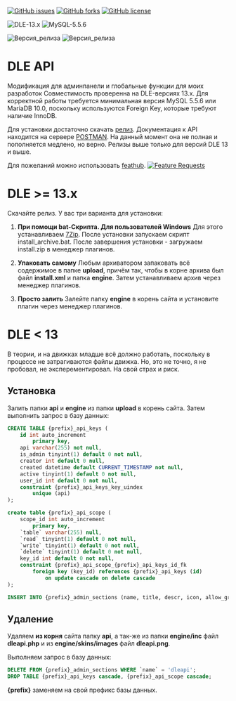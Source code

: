 [![GitHub issues](https://img.shields.io/github/issues/Gokujo/dle_api.svg?style=flat-square)](https://github.com/Gokujo/dle_api/issues)
[![GitHub forks](https://img.shields.io/github/forks/Gokujo/dle_api.svg?style=flat-square)](https://github.com/Gokujo/dle_api/network)
[![GitHub license](https://img.shields.io/github/license/Gokujo/dle_api.svg?style=flat-square)](https://github.com/Gokujo/dle_api/blob/master/LICENSE)

![DLE-13.x](https://img.shields.io/badge/DLE-13.x-green.svg?style=flat-square)
![MySQL-5.5.6](https://img.shields.io/badge/MySQL-5.5.6-red.svg?style=flat-square)

![Версия_релиза](https://img.shields.io/badge/Version-0.1.3-orange.svg?style=flat-square)
![Версия_релиза](https://img.shields.io/badge/Version-BETA-orange.svg?style=flat-square)

# DLE API
Модификация для админпанели и глобальные функции для моих разработок
Совместимость проверенна на DLE-версиях 13.х. Для корректной работы требуется минимальная версия MySQL 5.5.6 или MariaDB 10.0, поскольку используются Foreign Key, которые требуют наличие InnoDB.

Для установки достаточно скачать [релиз](https://github.com/Gokujo/dle_api/releases/latest).
Документация к API находится на сервере [POSTMAN](https://documenter.getpostman.com/view/7856564/SW7T9BsW). На данный момент она не полная и пополняется медлено, но верно.
Релизы выше только для версий DLE 13 и выше.

Для пожеланий можно использовать [feathub](https://feathub.com/Gokujo/dle_api).
[![Feature Requests](https://feathub.com/Gokujo/dle_api?format=svg)](https://feathub.com/Gokujo/dle_api)


# DLE >= 13.x
Скачайте релиз. У вас три варианта для установки:
1. **При помощи bat-Скрипта. Для пользователей Windows**
Для этого устанавливаем [7Zip](https://www.7-zip.org/download.html).
После установки запускаем скрипт install_archive.bat.
После завершения установки - загружаем install.zip в менеджер плагинов.

1. **Упаковать самому**
Любым архиватором запаковать всё содержимое в папке **upload**, причём так, чтобы в корне архива был файл **install.xml** и папка **engine**.
Затем устанавливаем архив через менеджер плагинов.

1. **Просто залить**
Залейте папку **engine** в корень сайта и установите плагин через менеджер плагинов.



# DLE < 13
В теории, и на движках младше всё должно работать, поскольку в процессе не затрагиваются файлы движка. Но, это не точно, я не пробовал, не эксперементировал. На свой страх и риск.

## Установка
Залить папки **api** и **engine** из папки **upload** в корень сайта. Затем выполнить запрос в базу данных:

```SQL
CREATE TABLE {prefix}_api_keys (
	id int auto_increment
		primary key,
	api varchar(255) not null,
	is_admin tinyint(1) default 0 not null,
	creator int default 0 null,
	created datetime default CURRENT_TIMESTAMP not null,
	active tinyint(1) default 0 not null,
	user_id int default 0 not null,
	constraint {prefix}_api_keys_key_uindex
		unique (api)
);

create table {prefix}_api_scope (
	scope_id int auto_increment
		primary key,
	`table` varchar(255) null,
	`read` tinyint(1) default 0 not null,
	`write` tinyint(1) default 0 not null,
	`delete` tinyint(1) default 0 not null,
	key_id int default 0 not null,
	constraint {prefix}_api_scope_{prefix}_api_keys_id_fk
		foreign key (key_id) references {prefix}_api_keys (id)
			on update cascade on delete cascade
);

INSERT INTO {prefix}_admin_sections (name, title, descr, icon, allow_groups) VALUES ('dleapi', 'DLE-API', 'Неофициальное API для DLE. Раздел по созданию и управлению над ключами доступа к API.', '/engine/skins/images/icons/dleapi.png', 1);
```


## Удаление
Удаляем **из корня** сайта папку **api**, a так-же из папки **engine/inc** файл **dleapi.php** и из **engine/skins/images** файл **dleapi.png**.

Выполняем запрос в базу данных:


```SQL
DELETE FROM {prefix}_admin_sections WHERE `name` = 'dleapi';
DROP TABLE {prefix}_api_keys cascade, {prefix}_api_scope cascade;
```

**{prefix}** заменяем на свой префикс базы данных.
